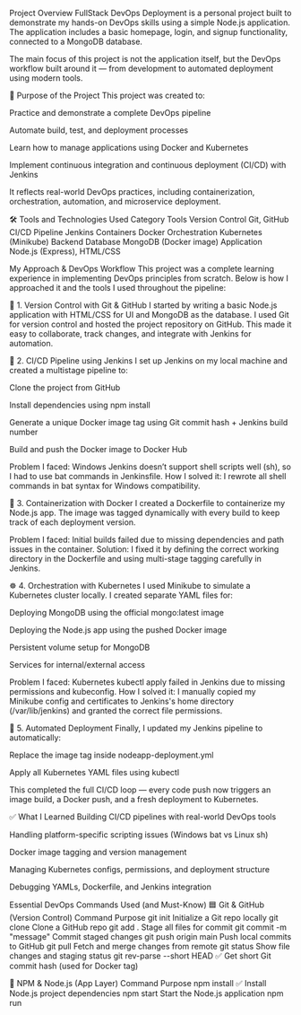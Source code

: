 Project Overview
FullStack DevOps Deployment is a personal project built to demonstrate my hands-on DevOps skills using a simple Node.js application. The application includes a basic homepage, login, and signup functionality, connected to a MongoDB database.

The main focus of this project is not the application itself, but the DevOps workflow built around it — from development to automated deployment using modern tools.

🎯 Purpose of the Project
This project was created to:

Practice and demonstrate a complete DevOps pipeline

Automate build, test, and deployment processes

Learn how to manage applications using Docker and Kubernetes

Implement continuous integration and continuous deployment (CI/CD) with Jenkins

It reflects real-world DevOps practices, including containerization, orchestration, automation, and microservice deployment.

🛠️ Tools and Technologies Used
Category	Tools
Version Control	Git, GitHub
CI/CD Pipeline	Jenkins
Containers	Docker
Orchestration	Kubernetes (Minikube)
Backend Database	MongoDB (Docker image)
Application	Node.js (Express), HTML/CSS


My Approach & DevOps Workflow
This project was a complete learning experience in implementing DevOps principles from scratch. Below is how I approached it and the tools I used throughout the pipeline:

🧾 1. Version Control with Git & GitHub
I started by writing a basic Node.js application with HTML/CSS for UI and MongoDB as the database. I used Git for version control and hosted the project repository on GitHub. This made it easy to collaborate, track changes, and integrate with Jenkins for automation.

🔁 2. CI/CD Pipeline using Jenkins
I set up Jenkins on my local machine and created a multistage pipeline to:

Clone the project from GitHub

Install dependencies using npm install

Generate a unique Docker image tag using Git commit hash + Jenkins build number

Build and push the Docker image to Docker Hub

Problem I faced:
Windows Jenkins doesn’t support shell scripts well (sh), so I had to use bat commands in Jenkinsfile.
How I solved it:
I rewrote all shell commands in bat syntax for Windows compatibility.

🐳 3. Containerization with Docker
I created a Dockerfile to containerize my Node.js app. The image was tagged dynamically with every build to keep track of each deployment version.

Problem I faced:
Initial builds failed due to missing dependencies and path issues in the container.
Solution:
I fixed it by defining the correct working directory in the Dockerfile and using multi-stage tagging carefully in Jenkins.

☸️ 4. Orchestration with Kubernetes
I used Minikube to simulate a Kubernetes cluster locally. I created separate YAML files for:

Deploying MongoDB using the official mongo:latest image

Deploying the Node.js app using the pushed Docker image

Persistent volume setup for MongoDB

Services for internal/external access

Problem I faced:
Kubernetes kubectl apply failed in Jenkins due to missing permissions and kubeconfig.
How I solved it:
I manually copied my Minikube config and certificates to Jenkins's home directory (/var/lib/jenkins) and granted the correct file permissions.

🧪 5. Automated Deployment
Finally, I updated my Jenkins pipeline to automatically:

Replace the image tag inside nodeapp-deployment.yml

Apply all Kubernetes YAML files using kubectl

This completed the full CI/CD loop — every code push now triggers an image build, a Docker push, and a fresh deployment to Kubernetes.

✅ What I Learned
Building CI/CD pipelines with real-world DevOps tools

Handling platform-specific scripting issues (Windows bat vs Linux sh)

Docker image tagging and version management

Managing Kubernetes configs, permissions, and deployment structure

Debugging YAMLs, Dockerfile, and Jenkins integration

Essential DevOps Commands Used (and Must-Know)
🟦 Git & GitHub (Version Control)
Command	Purpose
git init	Initialize a Git repo locally
git clone <repo-url>	Clone a GitHub repo
git add .	Stage all files for commit
git commit -m "message"	Commit staged changes
git push origin main	Push local commits to GitHub
git pull	Fetch and merge changes from remote
git status	Show file changes and staging status
git rev-parse --short HEAD ✅	Get short Git commit hash (used for Docker tag)

🧪 NPM & Node.js (App Layer)
Command	Purpose
npm install ✅	Install Node.js project dependencies
npm start	Start the Node.js application
npm run <script>	Run custom scripts from package.json

🐳 Docker (Containerization)
Command	Purpose
docker build -t <name:tag> . ✅	Build a Docker image
docker tag <src> <target> ✅	Tag an existing image with another name
docker push <name:tag> ✅	Push image to Docker Hub
docker images	List all local images
docker ps	List running containers
docker run -d -p 3000:3000 <image>	Run a container in detached mode
docker login ✅	Login to Docker Hub
docker-compose up	Start services defined in docker-compose.yml
docker rm <container> / docker rmi <image>	Remove container/image

🔁 Jenkins (CI/CD)
Command/Snippet	Purpose
pipeline { ... } ✅	Define Jenkins declarative pipeline
bat 'npm install' ✅	Run Windows commands in Jenkins
bat 'docker build ...' ✅	Run Docker build in Jenkins
withCredentials([usernamePassword(...)]) ✅	Use Docker credentials securely
env.IMAGE_TAG = ... ✅	Dynamically generate image tag using Git hash
git branch: ..., url: ... ✅	Clone Git repo inside Jenkinsfile

☸️ Kubernetes (Orchestration)
Command	Purpose
kubectl apply -f <file> ✅	Deploy/update resources using YAML
kubectl get pods ✅	List all running pods
kubectl get services ✅	View Kubernetes services and IPs
kubectl delete -f <file>	Delete resources defined in YAML
kubectl logs <pod-name>	View logs for a pod
kubectl describe pod <name>	Inspect pod in detail
kubectl get all	Get all resources in current namespace
minikube start ✅	Start a local Kubernetes cluster
minikube dashboard ✅	Launch GUI dashboard
minikube ip ✅	Get Minikube's IP address

